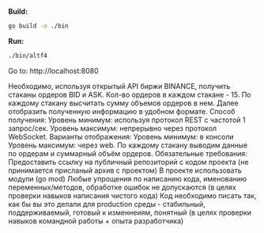**Build:**
```bash 
go build -o ./bin
```

**Run:**
```bash
./bin/altf4
```
Go to: http://localhost:8080

Необходимо, используя открытый API биржи BINANCE, получить стаканы ордеров BID и ASK. Кол-во ордеров в каждом стакане - 15. По каждому стакану высчитать сумму объемов ордеров в нем.
Далее отобразить полученную информацию в удобном формате.
Способ получения:
Уровень минимум: используя протокол REST с частотой 1 запрос/сек.
Уровень максимум: непрерывно через протокол WebSocket.
Варианты отображения:
Уровень минимум: в консоли
Уровень максимум: через web.
По каждому стакану выводим данные по ордерам и суммарный объём ордеров.
Обязательные требования:
Предоставить ссылку на публичный репозиторий с кодом проекта (не принимается присланый архив с проектом)
В проекте использовать модули (go mod)
Любые упрощения по написанию кода, именованию переменных/методов, обработке ошибок не допускаются (в целях проверки навыков написания чистого кода)
Код необходимо писать так, как бы вы это делали для production среды - стабильный, поддерживаемый, готовый к изменнеиям, понятный (в целях проверки навыков командной работы + опыта разработчика)
